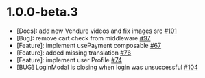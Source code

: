 # 1.0.0-beta.3

* [Docs]: add new Vendure videos and fix images src [#101](https://github.com/vuestorefront/vendure/issues/101)
* [Bug]: remove cart check from middleware [#97](https://github.com/vuestorefront/vendure/issues/97)
* [Feature]: implement usePayment composable [#67](https://github.com/vuestorefront/vendure/issues/67)
* [Feature]: added missing translation [#76](https://github.com/vuestorefront/vendure/issues/76)
* [Feature]: implement user Profile [#74](https://github.com/vuestorefront/vendure/issues/74)
* [BUG] LoginModal is closing when login was unsuccessful [#104](https://github.com/vuestorefront/vendure/issues/104)
